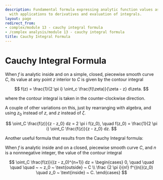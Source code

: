 ```yaml
---
description: Fundamental formula expressing analytic function values as contour integrals,
  with applications to derivatives and evaluation of integrals.
layout: page
redirect_from:
- complex/module 13 - cauchy integral formula
- /complex analysis/module 13 - cauchy integral formula
title: Cauchy Integral Formula
---
```


# Cauchy Integral Formula

When $f$ is analytic inside and on a simple, closed, piecewise smooth curve $C$, its value at any point $z$ interior to $C$ is given by the contour integral

$$ f(z) = \frac{1}{2 \pi i} \oint_c \frac{f(\zeta)}{\zeta - z} d\zeta. $$

where the contour integral is taken in the counter-clockwise direction.

A couple of other variations on this, just by rearranging with algebra, and using $z_0$ instead of $z$, and $z$ instead of $\zeta$.


$$ \oint_C \frac{f(z)}{z - z_0} dz = 2 \pi i f(z_0), \quad f(z_0) = \frac{1}{2 \pi i} \oint_C \frac{f(z)}{z - z_0} dz. $$

Another useful formula that results from the Cauchy Integral formula:

When $f$ is analytic inside and on a closed, piecewise smooth curve $C$, and $n$ is a nonnnegative integer, the value of the contour integral

$$ \oint_C \frac{f(z)}{(z - z_0)^{n+1}} dz = \begin{cases} 0, \quad \quad \quad \quad ~ ~  z_0 ~ \text{outside} ~ C \\ \frac {2 \pi i}{n!} f^{(n)}(z_0) \quad z_0 ~ \text{inside} ~ C. \end{cases} $$